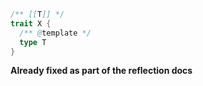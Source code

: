 ```scala
/** [[T]] */
trait X {
  /** @template */
  type T
}
```

**Already fixed as part of the reflection docs**
